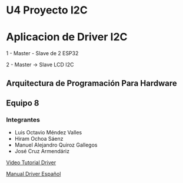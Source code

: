 # U4 Proyecto I2C

# Aplicacion de Driver I2C
1 - Master - Slave de 2 ESP32 

2 - Master -> Slave LCD I2C


## Arquitectura de Programación Para Hardware
## Equipo 8 

### Integrantes

- Luis Octavio Méndez Valles
- Hiram Ochoa Sáenz
- Manuel Alejandro Quiroz Gallegos
- José Cruz Armendáriz

[Video Tutorial Driver](https://www.youtube.com/watch?v=WVFfcZbR6t0)


[Manual Driver Español](https://itchihuahuaedumx-my.sharepoint.com/:b:/g/personal/l19060760_chihuahua_tecnm_mx/ETpafa3rNctHg_kS_iGrlGUBtOdTsx_lblr10sSaeCxScA?e=2hN1Gw)
